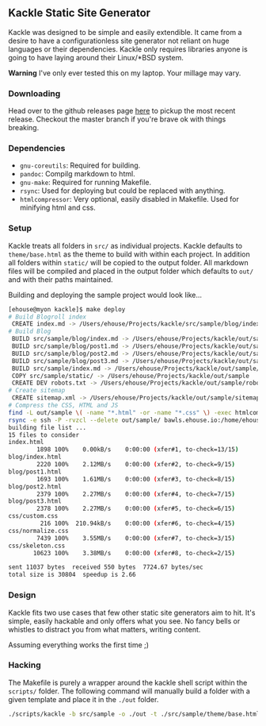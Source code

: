 ## Kackle Static Site Generator

Kackle was designed to be simple and easily extendible. It came from a desire to
have a configurationless site generator not reliant on huge languages or their
dependencies. Kackle only requires libraries anyone is going to have laying
around their Linux/\*BSD system.

**Warning** I've only ever tested this on my laptop. Your millage may vary.

### Downloading
Head over to the github releases page
[here](https://github.com/ehouse/kackle/releases) to pickup the most recent
release. Checkout the master branch if you're brave ok with things breaking.

### Dependencies
- `gnu-coreutils`: Required for building.
- `pandoc`: Compilg markdown to html.
- `gnu-make`: Required for running Makefile.
- `rsync`: Used for deploying but could be replaced with anything.
- `htmlcompressor`: Very optional, easily disabled in Makefile. Used for minifying html and css.

### Setup

Kackle treats all folders in `src/` as individual projects. Kackle defaults to
`theme/base.html` as the theme to build with within each project. In addition
all folders within `static/` will be copied to the output folder. All markdown
files will be compiled and placed in the output folder which defaults to `out/`
and with their paths maintained.

Building and deploying the sample project would look like...

```bash
[ehouse@myon kackle]$ make deploy
# Build Blogroll index
 CREATE index.md -> /Users/ehouse/Projects/kackle/src/sample/blog/index.md
# Build Blog
 BUILD src/sample/blog/index.md -> /Users/ehouse/Projects/kackle/out/sample/blog/index.html
 BUILD src/sample/blog/post1.md -> /Users/ehouse/Projects/kackle/out/sample/blog/post1.html
 BUILD src/sample/blog/post2.md -> /Users/ehouse/Projects/kackle/out/sample/blog/post2.html
 BUILD src/sample/blog/post3.md -> /Users/ehouse/Projects/kackle/out/sample/blog/post3.html
 BUILD src/sample/index.md -> /Users/ehouse/Projects/kackle/out/sample/index.html
 COPY src/sample/static/ -> /Users/ehouse/Projects/kackle/out/sample
 CREATE DEV robots.txt -> /Users/ehouse/Projects/kackle/out/sample/robots.txt
# Create sitemap
 CREATE sitemap.xml -> /Users/ehouse/Projects/kackle/out/sample/sitemap.xml
# Compress the CSS, HTML and JS
find -L out/sample \( -name "*.html" -or -name "*.css" \) -exec htmlcompressor --compress-js --compress-css {} -o {} \;
rsync -e ssh -P -rvzcl --delete out/sample/ bawls.ehouse.io:/home/ehouse/public_html/webtest --cvs-exclude
building file list ...
15 files to consider
index.html
        1898 100%    0.00kB/s    0:00:00 (xfer#1, to-check=13/15)
blog/index.html
        2220 100%    2.12MB/s    0:00:00 (xfer#2, to-check=9/15)
blog/post1.html
        1693 100%    1.61MB/s    0:00:00 (xfer#3, to-check=8/15)
blog/post2.html
        2379 100%    2.27MB/s    0:00:00 (xfer#4, to-check=7/15)
blog/post3.html
        2378 100%    2.27MB/s    0:00:00 (xfer#5, to-check=6/15)
css/custom.css
         216 100%  210.94kB/s    0:00:00 (xfer#6, to-check=4/15)
css/normalize.css
        7439 100%    3.55MB/s    0:00:00 (xfer#7, to-check=3/15)
css/skeleton.css
       10623 100%    3.38MB/s    0:00:00 (xfer#8, to-check=2/15)

sent 11037 bytes  received 550 bytes  7724.67 bytes/sec
total size is 30804  speedup is 2.66
```

### Design

Kackle fits two use cases that few other static site generators aim to hit. It's
simple, easily hackable and only offers what you see. No fancy bells or
whistles to distract you from what matters, writing content.

Assuming everything works the first time ;) 

### Hacking

The Makefile is purely a wrapper around the kackle shell script within the
`scripts/` folder. The following command will manually build a folder with a given
template and place it in the `./out` folder.

``` bash
./scripts/kackle -b src/sample -o ./out -t ./src/sample/theme/base.html
```
